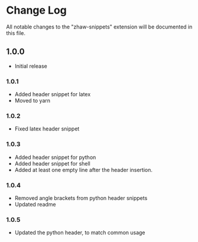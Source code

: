 # Change Log

All notable changes to the "zhaw-snippets" extension will be documented in this file.

## 1.0.0

- Initial release

### 1.0.1

- Added header snippet for latex
- Moved to yarn

### 1.0.2

- Fixed latex header snippet

### 1.0.3

- Added header snippet for python
- Added header snippet for shell
- Added at least one empty line after the header insertion.

### 1.0.4

- Removed angle brackets from python header snippets
- Updated readme

### 1.0.5

- Updated the python header, to match common usage
